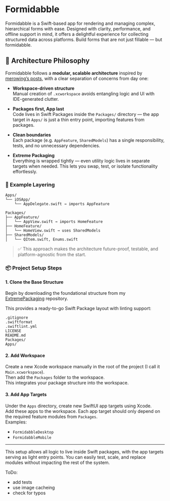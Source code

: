 # Formidabble

Formidabble is a Swift-based app for rendering and managing complex, hierarchical forms with ease. Designed with clarity, performance, and offline support in mind, it offers a delightful experience for collecting structured data across platforms. Build forms that are not just fillable — but formidabble.

## 🧠 Architecture Philosophy

Formidabble follows a **modular, scalable architecture** inspired by [merowing’s posts](https://www.merowing.info/), with a clear separation of concerns from day one:

- **Workspace-driven structure**  
  Manual creation of `.xcworkspace` avoids entangling logic and UI with IDE-generated clutter.

- **Packages first, App last**  
  Code lives in Swift Packages inside the `Packages/` directory — the app target in `Apps/` is just a thin entry point, importing features from packages.

- **Clean boundaries**  
  Each package (e.g. `AppFeature`, `SharedModels`) has a single responsibility, tests, and no unnecessary dependencies.

- **Extreme Packaging**  
  Everything is wrapped tightly — even utility logic lives in separate targets when needed. This lets you swap, test, or isolate functionality effortlessly.

### 🧱 Example Layering

```
Apps/
└── iOSApp/
	└── AppDelegate.swift → imports AppFeature

Packages/
├── AppFeature/
│   └── AppView.swift → imports HomeFeature
├── HomeFeature/
│   └── HomeView.swift → uses SharedModels
├── SharedModels/
│   └── QItem.swift, Enums.swift
```

> ✅ This approach makes the architecture future-proof, testable, and platform-agnostic from the start.

### 📦 Project Setup Steps

#### 1. Clone the Base Structure

Begin by downloading the foundational structure from my [ExtremePackaging](https://github.com/mihaelamj/ExtremePackaging/tree/stage/01-init-packages) repository.

This provides a ready-to-go Swift Package layout with linting support:

```
.gitignore
.swiftformat
.swiftlint.yml
LICENSE
README.md
Packages/
Apps/
```

#### 2. Add Workspace

Create a new Xcode workspace manually in the root of the project (I call it `Main.xcworkspace`).  
Then add the `Packages` folder to the workspace.  
This integrates your package structure into the workspace.

#### 3. Add App Targets

Under the `Apps` directory, create new SwiftUI app targets using Xcode.  
Add these apps to the workspace. Each app target should only depend on the required feature modules from `Packages`.  
Examples:

- `FormidabbleDesktop`
- `FormidabbleMobile`

---

This setup allows all logic to live inside Swift packages, with the app targets serving as light entry points. You can easily test, scale, and replace modules without impacting the rest of the system.


ToDo: 
- add tests
- use image cacheing
- check for typos
